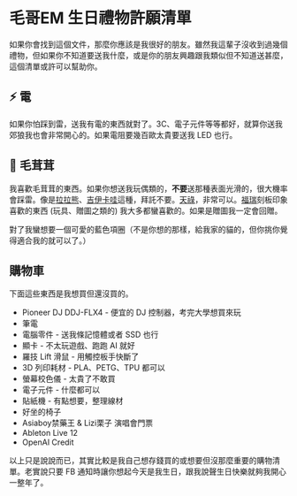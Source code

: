 # 毛哥EM 生日禮物許願清單

如果你會找到這個文件，那麼你應該是我很好的朋友。雖然我這輩子沒收到過幾個禮物，但如果你不知道要送我什麼，或是你的朋友興趣跟我類似但不知道送甚麼，這個清單或許可以幫助你。

## ⚡ 電

如果你怕踩到雷，送我有電的東西就對了。3C、電子元件等等都好，就算你送我郊狼我也會非常開心的。如果電阻要幾百歐太貴要送我 LED 也行。

## 🦊 毛茸茸

我喜歡毛茸茸的東西。如果你想送我玩偶類的，**不要**送那種表面光滑的，很大機率會踩雷。像是[拉拉熊](https://www.google.com/search?q=%E6%8B%89%E6%8B%89%E7%86%8A)、[吉伊卡哇](https://www.google.com/search?q=%E5%90%89%E4%BC%8A%E5%8D%A1%E5%93%87)這種，拜託不要。[天祿](https://www.google.com/search?q=%E6%9C%89%E7%8D%B8%E7%84%89+%E5%A4%A9%E7%A5%BF&udm=2)，非常可以。[福瑞](https://emtech.cc/post/furry-intro/)刻板印象喜歡的東西 (玩具、贈圖之類的) 我大多都蠻喜歡的。如果是贈圖我一定會回贈。

對了我蠻想要一個可愛的藍色項圈（不是你想的那樣，給我家的貓的，但你挑你覺得適合我的就可以了。）

## 購物車

下面這些東西是我想買但還沒買的。

* Pioneer DJ DDJ-FLX4 - 便宜的 DJ 控制器，考完大學想買來玩
* 筆電
* 電腦零件 - 送我條記憶體或者 SSD 也行
* 顯卡 - 不太玩遊戲、跑跑 AI 就好
* 羅技 Lift 滑鼠 - 用觸控板手快斷了
* 3D 列印耗材 - PLA、PETG、TPU 都可以
* 螢幕校色儀 - 太貴了不敢買
* 電子元件 - 什麼都可以
* 貼紙機 - 有點想要，整理線材
* 好坐的椅子
* Asiaboy禁藥王 & Lizi栗子 演唱會門票
* Ableton Live 12
* OpenAI Credit

以上只是說說而已，其實比較是我自己想存錢買的或想要但沒那麼重要的購物清單。老實說只要 FB 通知時讓你想起今天是我生日，跟我說聲生日快樂就夠我開心一整年了。
